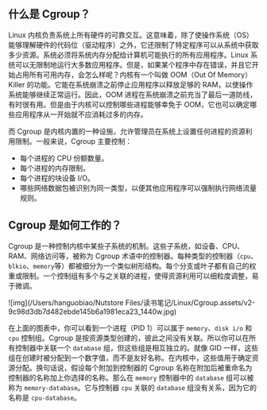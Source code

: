 ## **什么是 Cgroup？**

Linux 内核负责系统上所有硬件的可靠交互。这意味着，除了使操作系统（OS）能够理解硬件的代码位（驱动程序）之外，它还限制了特定程序可以从系统中获取多少资源。系统必须将系统内存分配给计算机可能执行的所有应用程序。Linux 系统可以无限制地运行大多数应用程序。但是，如果某个程序中存在错误，并且它开始占用所有可用内存，会怎么样呢？内核有一个叫做 OOM（Out Of Memory） Killer 的功能。它能在系统崩溃之前停止应用程序以释放足够的 RAM，以使操作系统能够继续正常运行。因此，OOM 进程在系统崩溃之前充当了最后一道防线，有时很有用。但是由于内核可以控制哪些进程能够幸免于 OOM，它也可以确定哪些应用程序从一开始就不应消耗过多的内存。

而 Cgroup 是内核内置的一种设施，允许管理员在系统上设置任何进程的资源利用限制。一般来说，Cgroup 主要控制：

- 每个进程的 CPU 份额数量。
- 每个进程的内存限制。
- 每个进程的块设备 I/O。
- 哪些网络数据包被识别为同一类型，以便其他应用程序可以强制执行网络流量规则。

## **Cgroup 是如何工作的？**

Cgroup 是一种控制内核中某些子系统的机制。这些子系统，如设备、CPU、RAM、网络访问等，被称为 Cgroup 术语中的控制器。每种类型的控制器（`cpu`、`blkio`、`memory`等）都被细分为一个类似树形结构。每个分支或叶子都有自己的权重或限制。一个控制组有多个与之关联的进程，使得资源利用可以细粒度调整，易于微调。

![img](/Users/hanguobiao/Nutstore Files/读书笔记/Linux/Cgroup.assets/v2-9c98d3db7d482ebde145b6a1981eca23_1440w.jpg)

在上面的图表中，你可以看到一个进程（PID 1）可以属于 `memory`、`disk i/o` 和`cpu` 控制组。Cgroup 是按资源类型创建的，彼此之间没有关联。所以你可以在所有控制器中关联一个 `database` 组，但这些组是相互独立的。就像 GID 一样，这些组在创建时被分配到一个数字值，而不是友好名称。在内核中，这些值用于确定资源分配。换句话说，假设每个附加到控制器的 Cgroup 名称在附加后被重命名为控制器的名称加上你选择的名称。那么在 `memory` 控制器中的 `database` 组可以被称为 `memory-database`。它与控制器 `cpu` 关联的 `database` 组没有关系，因为它的名称是 `cpu-database`。